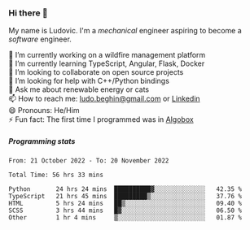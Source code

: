 ### Hi there 👋

My name is Ludovic. I'm a *mechanical* engineer aspiring to become a *software* engineer.

 🔭 I’m currently working on a wildfire management platform<br/>
 🌱 I’m currently learning TypeScript, Angular, Flask, Docker<br/>
 👯 I’m looking to collaborate on open source projects<br/>
 🤔 I’m looking for help with C++/Python bindings<br/>
 💬 Ask me about renewable energy or cats<br/>
 📫 How to reach me: ludo.beghin@gmail.com or [Linkedin](https://www.linkedin.com/in/ludovic-beghin/)<br/>
 😄 Pronouns: He/Him<br/>
 ⚡ Fun fact: The first time I programmed was in [Algobox](https://fr.wikipedia.org/wiki/Algobox)<br/>

##### Programming stats
<!--START_SECTION:waka-->

```text
From: 21 October 2022 - To: 20 November 2022

Total Time: 56 hrs 33 mins

Python       24 hrs 24 mins  ██████████▓░░░░░░░░░░░░░░   42.35 %
TypeScript   21 hrs 45 mins  █████████▒░░░░░░░░░░░░░░░   37.76 %
HTML         5 hrs 24 mins   ██▒░░░░░░░░░░░░░░░░░░░░░░   09.40 %
SCSS         3 hrs 44 mins   █▓░░░░░░░░░░░░░░░░░░░░░░░   06.50 %
Other        1 hr 4 mins     ▒░░░░░░░░░░░░░░░░░░░░░░░░   01.87 %
```

<!--END_SECTION:waka-->
